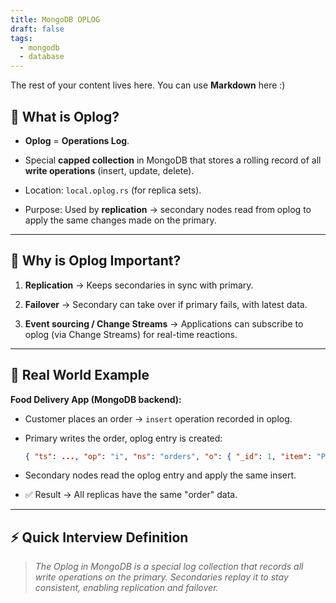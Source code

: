 ```yaml
---
title: MongoDB OPLOG
draft: false
tags:
  - mongodb
  - database
---
```

 
The rest of your content lives here. You can use **Markdown** here :)
## 📌 What is Oplog?

- **Oplog** = **Operations Log**.
    
- Special **capped collection** in MongoDB that stores a rolling record of all **write operations** (insert, update, delete).
    
- Location: `local.oplog.rs` (for replica sets).
    
- Purpose: Used by **replication** → secondary nodes read from oplog to apply the same changes made on the primary.
    

---

## 🔹 Why is Oplog Important?

1. **Replication** → Keeps secondaries in sync with primary.
    
2. **Failover** → Secondary can take over if primary fails, with latest data.
    
3. **Event sourcing / Change Streams** → Applications can subscribe to oplog (via Change Streams) for real-time reactions.
    

---

## 🔹 Real World Example

**Food Delivery App (MongoDB backend):**

- Customer places an order → `insert` operation recorded in oplog.
    
- Primary writes the order, oplog entry is created:
    
    ```json
    { "ts": ..., "op": "i", "ns": "orders", "o": { "_id": 1, "item": "Pizza" } }
    ```
    
- Secondary nodes read the oplog entry and apply the same insert.
    
- ✅ Result → All replicas have the same "order" data.
    

---

## ⚡ Quick Interview Definition

> _The Oplog in MongoDB is a special log collection that records all write operations on the primary. Secondaries replay it to stay consistent, enabling replication and failover._
